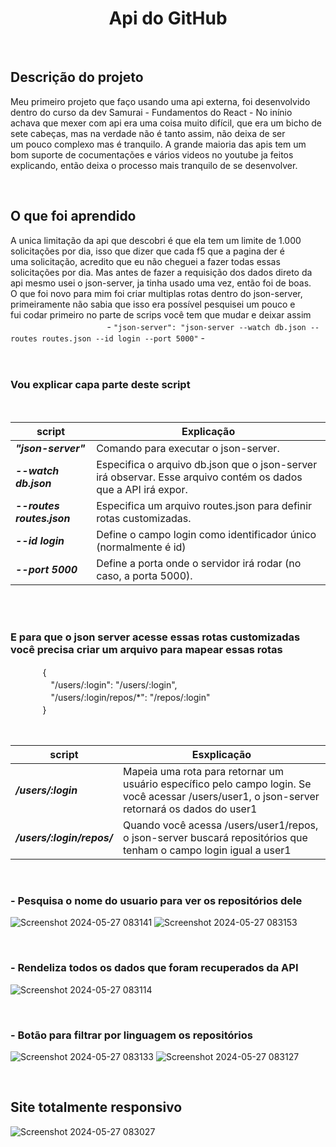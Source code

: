<h1 align="center"> Api do GitHub</h1>

<br />

## Descrição do projeto  
  Meu primeiro projeto que faço usando uma api externa, foi desenvolvido dentro do curso da dev Samurai - Fundamentos do React - No inínio  
  achava que mexer com api era uma coisa muito difícil, que era um bicho de sete cabeças, mas na verdade não é tanto assim, não deixa de ser  
  um pouco complexo mas é tranquilo. A grande maioria das apis tem um bom suporte de cocumentações e vários videos no youtube ja feitos  
  explicando, então deixa o processo mais tranquilo de se desenvolver.

<br />

## O que foi aprendido
  A unica limitação da api que descobri é que ela tem um limite de 1.000 solicitações por dia, isso que dizer que cada f5 que a pagina der é  
  uma solicitação, acredito que eu não cheguei a fazer todas essas solicitações por dia. Mas antes de fazer a requisição dos dados direto da  
  api mesmo usei o json-server, ja tinha usado uma vez, então foi de boas.  
  O que foi novo para mim foi criar multiplas rotas dentro do json-server, primeiramente não sabia que isso era possível pesquisei um pouco e  
  fui codar primeiro no parte de scrips você tem que mudar e deixar assim  
  ㅤㅤㅤㅤㅤㅤㅤㅤㅤㅤㅤㅤ- `"json-server": "json-server --watch db.json --routes routes.json --id login --port 5000"` -   
 <br /> 
 <br /> 
 
 ### Vou explicar capa parte deste script
 
 <br /> 
 
| script | Explicação |
|--------|-------------|  
| ***"json-server"*** | Comando para executar o json-server. |
| ***--watch db.json*** | Especifica o arquivo db.json que o json-server irá observar. Esse arquivo contém os dados que a API irá expor. |
| ***--routes routes.json*** |  Especifica um arquivo routes.json para definir rotas customizadas. |
| ***--id login*** | Define o campo login como identificador único (normalmente é id) |
| ***--port 5000*** | Define a porta onde o servidor irá rodar (no caso, a porta 5000). |

 <br /> 
 <br /> 

 ### E para que o json server acesse essas rotas customizadas você precisa criar um arquivo para mapear essas rotas
ㅤㅤㅤㅤ{  
ㅤㅤㅤㅤㅤ"/users/:login": "/users/:login",  
ㅤㅤㅤㅤㅤ"/users/:login/repos/*": "/repos/:login"  
ㅤㅤㅤㅤ}  

<br />

| script | Esxplicação |  
|--------|-------------|  
| ***/users/:login*** | Mapeia uma rota para retornar um usuário específico pelo campo login. Se você acessar /users/user1, o json-server retornará os dados do user1 |  
| ***/users/:login/repos/*** | Quando você acessa /users/user1/repos, o json-server buscará repositórios que tenham o campo login igual a user1 |  

<br />



### - Pesquisa o nome do usuario para ver os repositórios dele
![Screenshot 2024-05-27 083141](https://github.com/Alexandre-Konrath/Api-Github/assets/160286787/59de55d7-297b-45e5-8e08-3f63bb2f4a7c)
![Screenshot 2024-05-27 083153](https://github.com/Alexandre-Konrath/Api-Github/assets/160286787/e0ddc60d-5335-45be-914a-49399ff9a9d5)

<br />

### - Rendeliza todos os dados que foram recuperados da API
![Screenshot 2024-05-27 083114](https://github.com/Alexandre-Konrath/Api-Github/assets/160286787/e9e74ae9-b91d-4216-b68f-cb2072063b2a)

<br />

### - Botão para filtrar por linguagem os repositórios 
![Screenshot 2024-05-27 083133](https://github.com/Alexandre-Konrath/Api-Github/assets/160286787/2026525c-e233-4e86-b93d-5f275c8c377c)
![Screenshot 2024-05-27 083127](https://github.com/Alexandre-Konrath/Api-Github/assets/160286787/03ed20cd-b135-4b81-81dd-b1440d61311a)

<br />

## Site totalmente responsivo
![Screenshot 2024-05-27 083027](https://github.com/Alexandre-Konrath/Api-Github/assets/160286787/6335d753-c7b1-4e5e-ae0c-282e4710cd49)
